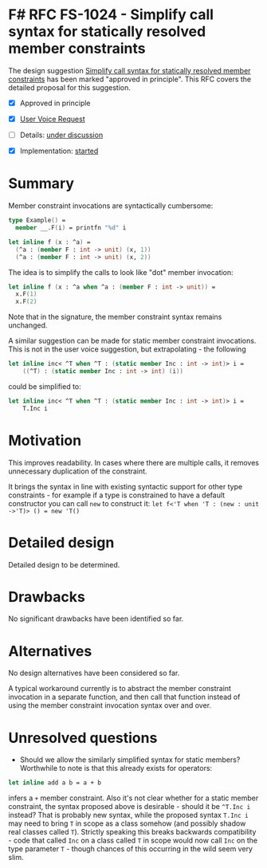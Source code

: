 # F# RFC FS-1024 - Simplify call syntax for statically resolved member constraints

The design suggestion [Simplify call syntax for statically resolved member constraints](https://github.com/fsharp/fslang-suggestions/issues/440) has been marked "approved in principle".
This RFC covers the detailed proposal for this suggestion.

* [x] Approved in principle
* [x] [User Voice Request](https://github.com/fsharp/fslang-suggestions/issues/440)
* [ ] Details: [under discussion](https://github.com/fsharp/fslang-design/issues/162)
* [x] Implementation: [started](https://github.com/dotnet/fsharp/pull/4726)


# Summary
[summary]: #summary

Member constraint invocations are syntactically cumbersome:

```fsharp
type Example() =
  member __.F(i) = printfn "%d" i

let inline f (x : ^a) =
  (^a : (member F : int -> unit) (x, 1))
  (^a : (member F : int -> unit) (x, 2))
```

The idea is to simplify the calls to look like "dot" member invocation:

```fsharp
let inline f (x : ^a when ^a : (member F : int -> unit)) =
  x.F(1)
  x.F(2)
```
Note that in the signature, the member constraint syntax remains unchanged.

A similar suggestion can be made for static member constraint invocations. This is not in the user voice suggestion, but extrapolating - the following

```fsharp
let inline inc< ^T when ^T : (static member Inc : int -> int)> i =
    ((^T) : (static member Inc : int -> int) (i))
```
could be simplified to:

```fsharp
let inline inc< ^T when ^T : (static member Inc : int -> int)> i =
    T.Inc i
```

# Motivation
[motivation]: #motivation

This improves readability. In cases where there are multiple calls, it removes unnecessary duplication of the constraint.

It brings the syntax in line with existing syntactic support for other type constraints - for example if a type is constrained to have a default constructor you can call `new` to construct it: `let f<'T when 'T : (new : unit ->'T)> () = new 'T()`

# Detailed design
[design]: #detailed-design

Detailed design to be determined.

# Drawbacks
[drawbacks]: #drawbacks

No significant drawbacks have been identified so far.

# Alternatives
[alternatives]: #alternatives

No design alternatives have been considered so far.

A typical workaround currently is to abstract the member constraint invocation in a separate function, and then call that function instead of using the member constraint invocation syntax over and over.

# Unresolved questions
[unresolved]: #unresolved-questions

* Should we allow the similarly simplified syntax for static members? Worthwhile to note is that this already exists for operators:
```fsharp
let inline add a b = a + b
```
infers a `+` member constraint. Also it's not clear whether for a static member constraint, the syntax proposed above is desirable - should it be `^T.Inc i` instead? That is probably new syntax, while the proposed syntax `T.Inc i` may need to bring `T` in scope as a class somehow (and possibly shadow real classes called `T`). Strictly speaking this breaks backwards compatibility - code that called `Inc` on a class called `T` in scope would now call `Inc` on the type parameter `T` - though chances of this occurring in the wild seem very slim.
